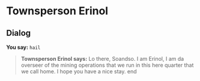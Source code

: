 # Townsperson Erinol


## Dialog

**You say:** `hail`



>**Townsperson Erinol says:** Lo there, Soandso. I am Erinol, I am da overseer of the mining operations that we run in this here quarter that we call home. I hope you have a nice stay.
end
